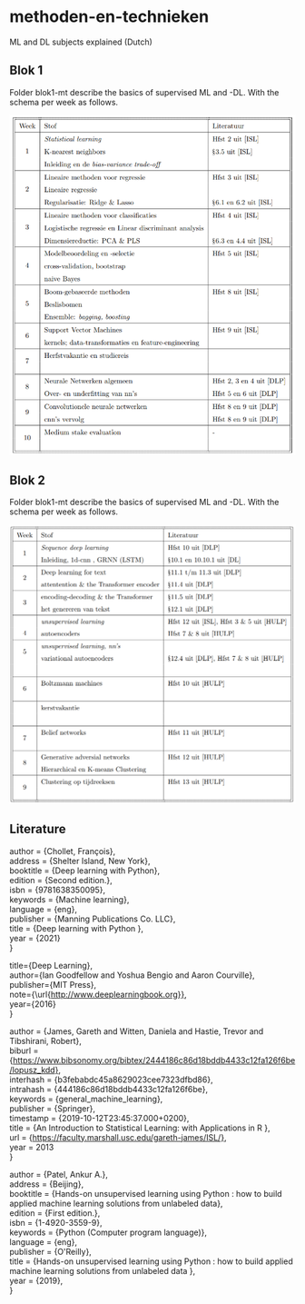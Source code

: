 # methoden-en-technieken
ML and DL subjects explained (Dutch)

## Blok 1
Folder blok1-mt describe the basics of supervised ML and -DL. With the schema per week as follows.

![SchemaBlok1](SchemaBlok1.png)

## Blok 2
Folder blok1-mt describe the basics of supervised ML and -DL. With the schema per week as follows.

![SchemaBlok2](SchemaBlok2.png)

## Literature
[DLP]:  
@book{alma9939375068105132,  
  author = {Chollet, François},  
  address = {Shelter Island, New York},  
  booktitle = {Deep learning with Python},  
  edition = {Second edition.},  
  isbn = {9781638350095},  
  keywords = {Machine learning},  
  language = {eng},  
  publisher = {Manning Publications Co. LLC},  
  title = {Deep learning with Python },  
  year = {2021}  
}  
  
[DL]:  
@book{Goodfellow-et-al-2016,  
  title={Deep Learning},  
  author={Ian Goodfellow and Yoshua Bengio and Aaron Courville},  
  publisher={MIT Press},  
  note={\url{http://www.deeplearningbook.org}},  
  year={2016}  
}  
  
[ISL]:  
@book{James2013,  
  author = {James, Gareth and Witten, Daniela and Hastie, Trevor and Tibshirani, Robert},  
  biburl = {https://www.bibsonomy.org/bibtex/2444186c86d18bddb4433c12fa126f6be/lopusz_kdd},  
  interhash = {b3febabdc45a8629023cee7323dfbd86},  
  intrahash = {444186c86d18bddb4433c12fa126f6be},  
  keywords = {general_machine_learning},  
  publisher = {Springer},  
  timestamp = {2019-10-12T23:45:37.000+0200},  
  title = {An Introduction to Statistical Learning: with Applications in R },  
  url = {https://faculty.marshall.usc.edu/gareth-james/ISL/},  
  year = 2013  
}  
  
[HULP]:  
@book{alma9939160894105132,  
  author = {Patel, Ankur A.},  
  address = {Beijing},  
  booktitle = {Hands-on unsupervised learning using Python : how to build applied machine learning solutions from unlabeled data},  
  edition = {First edition.},  
  isbn = {1-4920-3559-9},  
  keywords = {Python (Computer program language)},  
  language = {eng},  
  publisher = {O'Reilly},  
  title = {Hands-on unsupervised learning using Python : how to build applied machine learning solutions from unlabeled data },  
  year = {2019},  
}  
